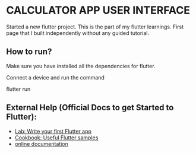 # CALCULATOR APP USER INTERFACE

Started a new flutter project. 
This is the part of my flutter learnings. 
First page that I built independently without any guided tutorial.
## How to run?

Make sure you have installed all the dependencies for flutter.

Connect a device and run the command

flutter run

## External Help (Official Docs to get Started to Flutter):

- [Lab: Write your first Flutter app](https://flutter.dev/docs/get-started/codelab)
- [Cookbook: Useful Flutter samples](https://flutter.dev/docs/cookbook)
- [online documentation](https://flutter.dev/docs)